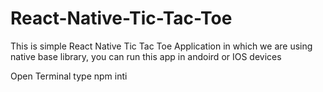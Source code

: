 # React-Native-Tic-Tac-Toe
This is simple React Native Tic Tac Toe Application in which we are using native base library, you can run this app in andoird or IOS devices


Open Terminal type npm inti

